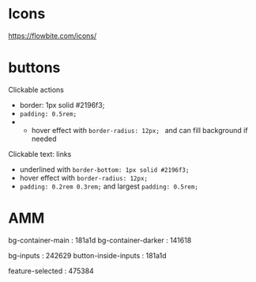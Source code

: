 # Icons

https://flowbite.com/icons/

# buttons

Clickable actions

- border: 1px solid #2196f3;
- `padding: 0.5rem;`
- - hover effect with `border-radius: 12px; ` and can fill background if needed

Clickable text: links

- underlined with `border-bottom: 1px solid #2196f3;`
- hover effect with `border-radius: 12px; `
- `padding: 0.2rem 0.3rem;` and largest `padding: 0.5rem;`

# AMM

bg-container-main : 181a1d
bg-container-darker : 141618

bg-inputs : 242629
button-inside-inputs : 181a1d

feature-selected : 475384
